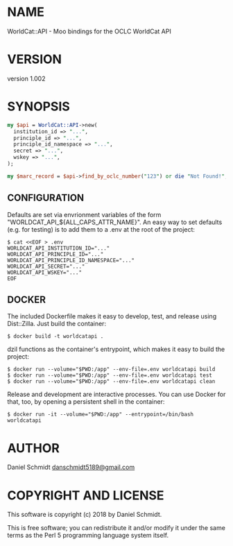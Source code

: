 # NAME

WorldCat::API - Moo bindings for the OCLC WorldCat API

# VERSION

version 1.002

# SYNOPSIS

```perl
my $api = WorldCat::API->new(
  institution_id => "...",
  principle_id => "...",
  principle_id_namespace => "...",
  secret => "...",
  wskey => "...",
);

my $marc_record = $api->find_by_oclc_number("123") or die "Not Found!";
```

## CONFIGURATION

Defaults are set via envrionment variables of the form "WORLDCAT\_API\_${ALL\_CAPS\_ATTR\_NAME}". An easy way to set defaults (e.g. for testing) is to add them to a .env at the root of the project:

```
$ cat <<EOF > .env
WORLDCAT_API_INSTITUTION_ID="..."
WORLDCAT_API_PRINCIPLE_ID="..."
WORLDCAT_API_PRINCIPLE_ID_NAMESPACE="..."
WORLDCAT_API_SECRET="..."
WORLDCAT_API_WSKEY="..."
EOF
```

## DOCKER

The included Dockerfile makes it easy to develop, test, and release using Dist::Zilla. Just build the container:

```
$ docker build -t worldcatapi .
```

dzil functions as the container's entrypoint, which makes it easy to build the project:

```
$ docker run --volume="$PWD:/app" --env-file=.env worldcatapi build
$ docker run --volume="$PWD:/app" --env-file=.env worldcatapi test
$ docker run --volume="$PWD:/app" --env-file=.env worldcatapi clean
```

Release and development are interactive processes. You can use Docker for that, too, by opening a persistent shell in the container:

```
$ docker run -it --volume="$PWD:/app" --entrypoint=/bin/bash worldcatapi
```

# AUTHOR

Daniel Schmidt <danschmidt5189@gmail.com>

# COPYRIGHT AND LICENSE

This software is copyright (c) 2018 by Daniel Schmidt.

This is free software; you can redistribute it and/or modify it under
the same terms as the Perl 5 programming language system itself.
